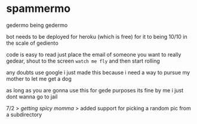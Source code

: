 # spammermo
gedermo being gedermo

bot needs to be deployed for heroku (which is free) for it to being 10/10 in the scale of gediento

code is easy to read just place the email of someone you want to really gedear, shout to the screen `watch me fly` and then start rolling

any doubts use google i just made this because i need a way to pursue my mother to let me get a dog

as long as you are gonna use this for gede purposes its fine by me i just dont wanna go to jail

7/2 > _getting spicy momma_ > added support for picking a random pic from a subdirectory
